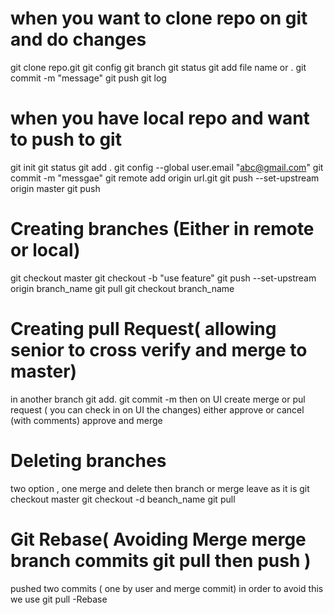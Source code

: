 # when you want to clone repo on git and do changes
git clone repo.git
git config 
git branch 
git status 
git add file name or .
git commit -m "message"
git push 
git log
# when you have local repo and want to push to git 
git init
git status
git add .
git config --global user.email "abc@gmail.com"
git commit -m "messgae"
git remote add origin url.git
git push --set-upstream origin master
git push 

# Creating branches (Either in remote or local)
git checkout master
git checkout -b "use feature"
git push --set-upstream origin branch_name
git pull 
git checkout branch_name

# Creating pull Request( allowing senior to cross verify and merge to master)
in another branch 
git add. git commit -m
then on UI
create merge or pul request ( you can check in on UI the changes)
either approve or cancel (with comments)
approve and merge

# Deleting branches
two option , one merge and delete then branch or merge leave as it is
git checkout master
git checkout -d beanch_name
git pull

# Git Rebase( Avoiding Merge merge branch commits git pull then push )
pushed two commits ( one by user and merge commit)
in order to avoid this we use
git pull -Rebase







